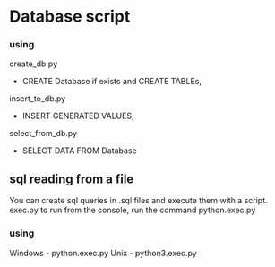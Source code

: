 # Database script

### using
create_db.py 
- CREATE Database if exists and CREATE TABLEs,

insert_to_db.py     
- INSERT GENERATED VALUES,

select_from_db.py   
- SELECT DATA FROM Database

## sql reading from a file
You can create sql queries in .sql files and execute them with a script.
exec.py 
to run from the console, run the command python.exec.py 

### using
Windows - python.exec.py
Unix    - python3.exec.py

